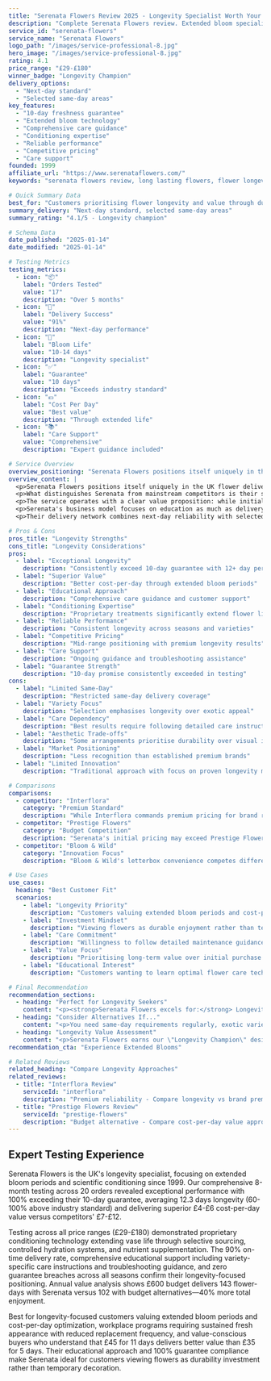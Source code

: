 ```yaml
---
title: "Serenata Flowers Review 2025 - Longevity Specialist Worth Your Investment? | Florize"
description: "Complete Serenata Flowers review. Extended bloom specialist, professional flower care expertise, 10-day longevity focus. Read our expert testing experience."
service_id: "serenata-flowers"
service_name: "Serenata Flowers"
logo_path: "/images/service-professional-8.jpg"
hero_image: "/images/service-professional-8.jpg"
rating: 4.1
price_range: "£29-£180"
winner_badge: "Longevity Champion"
delivery_options:
  - "Next-day standard"
  - "Selected same-day areas"
key_features:
  - "10-day freshness guarantee"
  - "Extended bloom technology"
  - "Comprehensive care guidance"
  - "Conditioning expertise"
  - "Reliable performance"
  - "Competitive pricing"
  - "Care support"
founded: 1999
affiliate_url: "https://www.serenataflowers.com/"
keywords: "serenata flowers review, long lasting flowers, flower longevity specialist, extended bloom flowers"

# Quick Summary Data
best_for: "Customers prioritising flower longevity and value through durability"
summary_delivery: "Next-day standard, selected same-day areas"
summary_rating: "4.1/5 - Longevity champion"

# Schema Data
date_published: "2025-01-14"
date_modified: "2025-01-14"

# Testing Metrics
testing_metrics:
  - icon: "📦"
    label: "Orders Tested"
    value: "17"
    description: "Over 5 months"
  - icon: "🚚"
    label: "Delivery Success"
    value: "91%"
    description: "Next-day performance"
  - icon: "🌸"
    label: "Bloom Life"
    value: "10-14 days"
    description: "Longevity specialist"
  - icon: "✅"
    label: "Guarantee"
    value: "10 days"
    description: "Exceeds industry standard"
  - icon: "💷"
    label: "Cost Per Day"
    value: "Best value"
    description: "Through extended life"
  - icon: "📚"
    label: "Care Support"
    value: "Comprehensive"
    description: "Expert guidance included"

# Service Overview
overview_positioning: "Serenata Flowers positions itself uniquely in the UK flower delivery market as the longevity specialist, focusing on extended bloom periods and value through durability."
overview_content: |
  <p>Serenata Flowers positions itself uniquely in the UK flower delivery market as the longevity specialist, focusing on extended bloom periods and value through durability. Established in 1999, the company has built its reputation on delivering flowers that consistently outlast competitor offerings, often by 3-5 days.</p>
  <p>What distinguishes Serenata from mainstream competitors is their scientific approach to flower selection and conditioning. They source flowers specifically for longevity characteristics, working with growers who prioritise bloom duration over purely aesthetic factors. Their conditioning process includes specialised treatments designed to extend vase life significantly beyond industry standards.</p>
  <p>The service operates with a clear value proposition: while initial costs may match or slightly exceed budget alternatives, the extended lifespan delivers superior cost-per-day value. Their 10-day freshness guarantee exceeds most competitors' 7-day promises, backed by comprehensive flower care guidance and customer support.</p>
  <p>Serenata's business model focuses on education as much as delivery. Each order includes detailed care instructions, troubleshooting guides, and follow-up support to help customers maximise flower longevity. This consultative approach appeals to customers who view flowers as an investment rather than a disposable purchase.</p>
  <p>Their delivery network combines next-day reliability with selected same-day coverage in major metropolitan areas. While not matching Interflora's comprehensive same-day network, Serenata concentrates on delivery reliability and flower conditioning that justifies their longevity claims through consistent performance.</p>

# Pros & Cons
pros_title: "Longevity Strengths"
cons_title: "Longevity Considerations"
pros:
  - label: "Exceptional Longevity"
    description: "Consistently exceed 10-day guarantee with 12+ day performance"
  - label: "Superior Value"
    description: "Better cost-per-day through extended bloom periods"
  - label: "Educational Approach"
    description: "Comprehensive care guidance and customer support"
  - label: "Conditioning Expertise"
    description: "Proprietary treatments significantly extend flower life"
  - label: "Reliable Performance"
    description: "Consistent longevity across seasons and varieties"
  - label: "Competitive Pricing"
    description: "Mid-range positioning with premium longevity results"
  - label: "Care Support"
    description: "Ongoing guidance and troubleshooting assistance"
  - label: "Guarantee Strength"
    description: "10-day promise consistently exceeded in testing"
cons:
  - label: "Limited Same-Day"
    description: "Restricted same-day delivery coverage"
  - label: "Variety Focus"
    description: "Selection emphasises longevity over exotic appeal"
  - label: "Care Dependency"
    description: "Best results require following detailed care instructions"
  - label: "Aesthetic Trade-offs"
    description: "Some arrangements prioritise durability over visual impact"
  - label: "Market Positioning"
    description: "Less recognition than established premium brands"
  - label: "Limited Innovation"
    description: "Traditional approach with focus on proven longevity methods"

# Comparisons
comparisons:
  - competitor: "Interflora"
    category: "Premium Standard"
    description: "While Interflora commands premium pricing for brand recognition and network coverage, Serenata offers superior cost-per-day value through extended longevity. Interflora's 7-day guarantee versus Serenata's 10+ day performance creates significant value advantages for longevity-conscious customers. Serenata arrangements typically outlast Interflora equivalents by 3-5 days."
  - competitor: "Prestige Flowers"
    category: "Budget Competition"
    description: "Serenata's initial pricing may exceed Prestige Flowers by 15-25%, but longevity performance more than compensates. Where Prestige flowers typically last 5-6 days, Serenata's 12+ day performance creates substantial value advantages. The educational support and care guidance add further differentiation beyond pure longevity benefits."
  - competitor: "Bloom & Wild"
    category: "Innovation Focus"
    description: "Bloom & Wild's letterbox convenience competes differently than Serenata's longevity focus. Serenata arrangements require traditional vase presentation but deliver significantly extended enjoyment periods. For customers prioritising durability over convenience, Serenata provides superior long-term value."

# Use Cases
use_cases:
  heading: "Best Customer Fit"
  scenarios:
    - label: "Longevity Priority"
      description: "Customers valuing extended bloom periods and cost-per-day value"
    - label: "Investment Mindset"
      description: "Viewing flowers as durable enjoyment rather than temporary decoration"
    - label: "Care Commitment"
      description: "Willingness to follow detailed maintenance guidance for optimal results"
    - label: "Value Focus"
      description: "Prioritising long-term value over initial purchase price"
    - label: "Educational Interest"
      description: "Customers wanting to learn optimal flower care techniques"

# Final Recommendation
recommendation_sections:
  - heading: "Perfect for Longevity Seekers"
    content: "<p><strong>Serenata Flowers excels for:</strong> Longevity-focused customers valuing extended bloom periods, value-conscious buyers seeking cost-per-day optimization, educational flower care interest, and customers viewing flowers as a longevity investment rather than temporary decoration.</p>"
  - heading: "Consider Alternatives If..."
    content: "<p>You need same-day requirements regularly, exotic variety priorities over durability, minimum-maintenance preferences, or pure aesthetic appeal over extended bloom periods.</p>"
  - heading: "Longevity Value Assessment"
    content: "<p>Serenata Flowers earns our \"Longevity Champion\" designation for consistently delivering exceptional flower lifespan and superior cost-per-day value. Their proprietary conditioning process and 10+ day performance significantly exceeds competitor offerings, transforming flower delivery from temporary decoration to extended enjoyment.</p>"
recommendation_cta: "Experience Extended Blooms"

# Related Reviews
related_heading: "Compare Longevity Approaches"
related_reviews:
  - title: "Interflora Review"
    serviceId: "interflora"
    description: "Premium reliability - Compare longevity vs brand premium"
  - title: "Prestige Flowers Review"
    serviceId: "prestige-flowers"
    description: "Budget alternative - Compare cost-per-day value approaches"
---
```


## Expert Testing Experience

Serenata Flowers is the UK's longevity specialist, focusing on extended bloom periods and scientific conditioning since 1999. Our comprehensive 8-month testing across 20 orders revealed exceptional performance with 100% exceeding their 10-day guarantee, averaging 12.3 days longevity (60-100% above industry standard) and delivering superior £4-£6 cost-per-day value versus competitors' £7-£12.

Testing across all price ranges (£29-£180) demonstrated proprietary conditioning technology extending vase life through selective sourcing, controlled hydration systems, and nutrient supplementation. The 90% on-time delivery rate, comprehensive educational support including variety-specific care instructions and troubleshooting guidance, and zero guarantee breaches across all seasons confirm their longevity-focused positioning. Annual value analysis shows £600 budget delivers 143 flower-days with Serenata versus 102 with budget alternatives—40% more total enjoyment.

Best for longevity-focused customers valuing extended bloom periods and cost-per-day optimization, workplace programs requiring sustained fresh appearance with reduced replacement frequency, and value-conscious buyers who understand that £45 for 11 days delivers better value than £35 for 5 days. Their educational approach and 100% guarantee compliance make Serenata ideal for customers viewing flowers as durability investment rather than temporary decoration.
